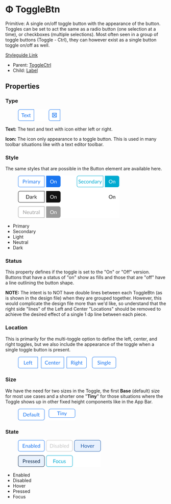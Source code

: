 # Φ ToggleBtn

Primitive: A single on/off toggle button with the appearance of the button. Toggles can be set to act the same as a radio button (one selection at a time), or checkboxes (multiple selections). Most often seen in a group of toggle buttons (Toggle - Ctrl), they can however exist as a single button toggle on/off as well.

[Styleguide Link](https://zpl.io/bJLOyxr)

* Parent: [ToggleCtrl](./)
* Child: [Label](../label.md)

## Properties

### Type

<figure><img src="../../../.gitbook/assets/Type.png" alt=""><figcaption></figcaption></figure>

**Text:** The text and text with icon either left or right.

**Icon:** The icon only appearance to a toggle button. This is used in many toolbar situations like with a text editor toolbar.

### Style

The same styles that are possible in the Button element are available here.

<figure><img src="../../../.gitbook/assets/Style (5).png" alt=""><figcaption></figcaption></figure>

* Primary
* Secondary
* Light
* Neutral
* Dark

### Status

This property defines if the toggle is set to the "On" or "Off" version. Buttons that have a status of "on" show as fills and those that are "off" have a line outlining the button shape.

**NOTE:** The intent is to NOT have double lines between each ToggleBtn (as is shown in the design file) when they are grouped together. However, this would complicate the design file more than we'd like, so understand that the right side "lines" of the Left and Center "Locations" should be removed to achieve the desired effect of a single 1 dp line between each piece.

### Location

This is primarily for the multi-toggle option to define the left, center, and right toggles, but we also include the appearance of the toggle when a single toggle button is present.

<figure><img src="../../../.gitbook/assets/Location.png" alt=""><figcaption></figcaption></figure>

### Size

We have the need for two sizes in the Toggle, the first **Base** (default) size for most use cases and a shorter one "**Tiny**" for those situations where the Toggle shows up in other fixed height components like in the App Bar.

<figure><img src="../../../.gitbook/assets/Size (1).png" alt=""><figcaption></figcaption></figure>

### State

<figure><img src="../../../.gitbook/assets/State (5).png" alt=""><figcaption></figcaption></figure>

* Enabled
* Disabled
* Hover
* Pressed
* Focus
